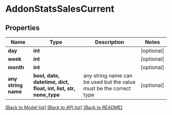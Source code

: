 # AddonStatsSalesCurrent


## Properties
Name | Type | Description | Notes
------------ | ------------- | ------------- | -------------
**day** | **int** |  | [optional] 
**week** | **int** |  | [optional] 
**month** | **int** |  | [optional] 
**any string name** | **bool, date, datetime, dict, float, int, list, str, none_type** | any string name can be used but the value must be the correct type | [optional]

[[Back to Model list]](../README.md#documentation-for-models) [[Back to API list]](../README.md#documentation-for-api-endpoints) [[Back to README]](../README.md)


